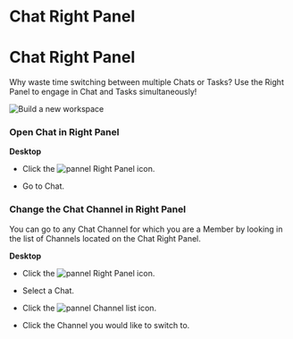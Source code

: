# Chat Right Panel

Chat Right Panel
================

 Why waste time switching between multiple Chats or Tasks? Use the Right Panel to engage in Chat and Tasks simultaneously!

 ![Build a new workspace](https://files.swit.io/help_image/GS_09_Linkchannel.png)   
 ### Open Chat in Right Panel



**Desktop** 

* Click the ![pannel](https://files.swit.io/help_image/FB_IN1_Panel.png) Right Panel icon.


* Go to Chat.
    
 ### Change the Chat Channel in Right Panel

 You can go to any Chat Channel for which you are a Member by looking in the list of Channels located on the Chat Right Panel.



**Desktop** 

* Click the ![pannel](https://files.swit.io/help_image/FB_IN1_Panel.png) Right Panel icon.


* Select a Chat.


* Click the ![pannel](https://files.swit.io/help_image/FB_IN2_Channel.png) Channel list icon.


* Click the Channel you would like to switch to.
  